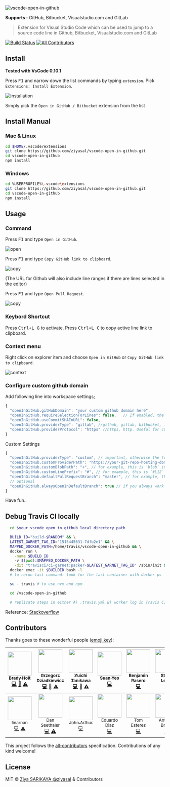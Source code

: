 ![vscode-open-in-github](images/icon_200.png?raw=true "Open in GitHub / Bitbucket / visualstudio.com")

**Supports :** GitHub, Bitbucket, Visualstudio.com and GitLab

> Extension for Visual Studio Code which can be used to jump to a source code line in Github, Bitbucket, Visualstudio.com and GitLab

[![Build Status](https://travis-ci.org/ziyasal/vscode-open-in-github.svg?branch=master)](https://travis-ci.org/ziyasal/vscode-open-in-github) [![All Contributors](https://img.shields.io/badge/all_contributors-13-orange.svg?style=flat-square)](#contributors)

## Install

**Tested with VsCode 0.10.1**

Press <kbd>F1</kbd> and narrow down the list commands by typing `extension`. Pick `Extensions: Install Extension`.

![installation](screenshots/install.png?raw=true "installation")

Simply pick the `Open in GitHub / Bitbucket` extension from the list

## Install Manual

### Mac & Linux

```sh
cd $HOME/.vscode/extensions
git clone https://github.com/ziyasal/vscode-open-in-github.git
cd vscode-open-in-github
npm install
```

### Windows

```sh
cd %USERPROFILE%\.vscode\extensions
git clone https://github.com/ziyasal/vscode-open-in-github.git
cd vscode-open-in-github
npm install
```

## Usage

### Command

Press <kbd>F1</kbd> and type `Open in GitHub`.

![open](screenshots/open-in-github.png?raw=true "Open function")

Press <kbd>F1</kbd> and type `Copy GitHub link to clipboard`.

![copy](screenshots/copy.png?raw=true "Copy function")

(The URL for Github will also include line ranges if there are lines selected in the editor)

Press <kbd>F1</kbd> and type `Open Pull Request`.

![copy](screenshots/pull-req-cmd.png?raw=true "Copy function")

### Keybord Shortcut

 Press <kbd>Ctrl+L G</kbd> to activate.
 Press <kbd>Ctrl+L C</kbd> to copy active line link to clipboard.

### Context menu

Right click on explorer item and choose `Open in GitHub` or `Copy GitHub link to clipboard`.

![context](screenshots/context-menu.png?raw=true "Context menu options")

### Configure custom github domain

Add following line into workspace settings;

```js
{
  "openInGitHub.gitHubDomain": "your custom github domain here",
  "openInGitHub.requireSelectionForLines": false,   // If enabled, the copied or opened URL won't include line number(s) unless there's an active selection
  "openInGitHub.useCommitSHAInURL": false,
  "openInGitHub.providerType": "gitlab", //github, gitlab, bitbucket, ...
  "openInGitHub.providerProtocol": "https" //https, http. Useful for custom domains that don't support https. Defaults to https.
}
```

Custom Settings

```js
{
  "openInGitHub.providerType": "custom", // important, otherwise the following settings will not be read
  "openInGitHub.customProviderPath": "https://your-git-repo-hosting-domain:port/path-to-the-repo",
  "openInGitHub.customBlobPath": "+", // for example, this is `blob` in gitlab
  "openInGitHub.customLinePrefix": "#", // for example, this is `#L12` instead of just `#12` in most git hosting service
  "openInGitHub.defaultPullRequestBranch": "master", // for example, this could be `development`
  // optional
  "openInGitHub.alwaysOpenInDefaultBranch": true // if you always work on your local branch, and checking it online will always get 404
}
```

Have fun..

## Debug Travis CI locally

```bash
  cd $your_vscode_open_in_github_local_directory_path

  BUILD_ID="build-$RANDOM" && \
  LATEST_GARNET_TAG_ID="1515445631-7dfb2e1" && \
  MAPPED_DOCKER_PATH=/home/travis/vscode-open-in-github && \
  docker run \
    -name $BUILD_ID
    -v $(pwd):$MAPPED_DOCKER_PATH \
    -dit "travisci/ci-garnet:packer-$LATEST_GARNET_TAG_ID" /sbin/init && \
  docker exec -it $BUILDID bash -l
  # to rerun last command: look for the last container with docker ps

  su - travis # to use nvm and npm

  cd /vscode-open-in-github

  # replicate steps in either A) .travis.yml B) worker log in Travis CI
```

Reference: [Stackoverflow](https://stackoverflow.com/questions/21053657/how-to-run-travis-ci-locally)

## Contributors

Thanks goes to these wonderful people ([emoji key](https://github.com/kentcdodds/all-contributors#emoji-key)):

<!-- ALL-CONTRIBUTORS-LIST:START - Do not remove or modify this section -->
| [<img src="https://avatars0.githubusercontent.com/u/759811?v=4" width="75px;"/><br /><sub>Brady Holt</sub>](https://www.geekytidbits.com)<br />[💻](https://github.com/ziyasal/vscode-open-in-github/commits?author=bradymholt "Code") [📖](https://github.com/ziyasal/vscode-open-in-github/commits?author=bradymholt "Documentation") [⚠️](https://github.com/ziyasal/vscode-open-in-github/commits?author=bradymholt "Tests") | [<img src="https://avatars3.githubusercontent.com/u/8547855?v=4" width="75px;"/><br /><sub>Grzegorz Dziadkiewicz</sub>](https://github.com/gdziadkiewicz)<br />[💻](https://github.com/ziyasal/vscode-open-in-github/commits?author=gdziadkiewicz "Code") [📖](https://github.com/ziyasal/vscode-open-in-github/commits?author=gdziadkiewicz "Documentation") [⚠️](https://github.com/ziyasal/vscode-open-in-github/commits?author=gdziadkiewicz "Tests") | [<img src="https://avatars3.githubusercontent.com/u/1145226?v=4" width="75px;"/><br /><sub>Yuichi Tanikawa</sub>](http://itiut.hatenablog.com/)<br />[💻](https://github.com/ziyasal/vscode-open-in-github/commits?author=itiut "Code") [📖](https://github.com/ziyasal/vscode-open-in-github/commits?author=itiut "Documentation") [⚠️](https://github.com/ziyasal/vscode-open-in-github/commits?author=itiut "Tests") | [<img src="https://avatars2.githubusercontent.com/u/192727?v=4" width="75px;"/><br /><sub>Suan Yeo</sub>](http://suanaikyeo.com)<br />[💻](https://github.com/ziyasal/vscode-open-in-github/commits?author=suan "Code") | [<img src="https://avatars3.githubusercontent.com/u/900690?v=4" width="75px;"/><br /><sub>Benjamin Pasero</sub>](http://code.visualstudio.com)<br />[💻](https://github.com/ziyasal/vscode-open-in-github/commits?author=bpasero "Code") | [<img src="https://avatars1.githubusercontent.com/u/1824461?v=4" width="75px;"/><br /><sub>Stuart Leeks</sub>](http://blogs.msdn.com/stuartleeks)<br />[💻](https://github.com/ziyasal/vscode-open-in-github/commits?author=stuartleeks "Code") | [<img src="https://avatars2.githubusercontent.com/u/1062408?v=4" width="75px;"/><br /><sub>Marvin Hagemeister</sub>](https://marvinhagemeister.github.io)<br />[💻](https://github.com/ziyasal/vscode-open-in-github/commits?author=marvinhagemeister "Code") |
| :---: | :---: | :---: | :---: | :---: | :---: | :---: |
| [<img src="https://avatars2.githubusercontent.com/u/649067?v=4" width="75px;"/><br /><sub>linarnan</sub>](https://github.com/linarnan)<br />[💻](https://github.com/ziyasal/vscode-open-in-github/commits?author=linarnan "Code") [⚠️](https://github.com/ziyasal/vscode-open-in-github/commits?author=linarnan "Tests") | [<img src="https://avatars1.githubusercontent.com/u/11202705?v=4" width="75px;"/><br /><sub>Dan Seethaler</sub>](https://github.com/danseethaler)<br />[💻](https://github.com/ziyasal/vscode-open-in-github/commits?author=danseethaler "Code") [⚠️](https://github.com/ziyasal/vscode-open-in-github/commits?author=danseethaler "Tests") | [<img src="https://avatars1.githubusercontent.com/u/7483101?v=4" width="75px;"/><br /><sub>John Arthur</sub>](https://github.com/johnpaularthur)<br />[💻](https://github.com/ziyasal/vscode-open-in-github/commits?author=johnpaularthur "Code") | [<img src="https://avatars2.githubusercontent.com/u/1424663?v=4" width="75px;"/><br /><sub>Eduardo Diaz</sub>](https://github.com/ziluvatar)<br />[💻](https://github.com/ziyasal/vscode-open-in-github/commits?author=ziluvatar "Code") | [<img src="https://avatars3.githubusercontent.com/u/815236?v=4" width="75px;"/><br /><sub>Tom Esterez</sub>](https://github.com/testerez)<br />[💻](https://github.com/ziyasal/vscode-open-in-github/commits?author=testerez "Code") | [<img src="https://avatars2.githubusercontent.com/u/2149559?v=4" width="75px;"/><br /><sub>Anthony Brown</sub>](https://github.com/antxxxx)<br />[💻](https://github.com/ziyasal/vscode-open-in-github/commits?author=antxxxx "Code") |
<!-- ALL-CONTRIBUTORS-LIST:END -->

This project follows the [all-contributors](https://github.com/kentcdodds/all-contributors) specification. Contributions of any kind welcome!


## License

MIT © [Ziya SARIKAYA @ziyasal](https://github.com/ziyasal) & Contributors
